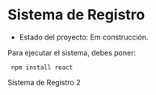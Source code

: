 <h1>Sistema de Registro</h1>

- Estado del proyecto: Em construcción.

Para ejecutar el sistema, debes poner:

``` npm install react```

Sistema de Registro 2
